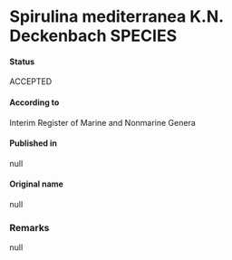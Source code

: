 # Spirulina mediterranea K.N. Deckenbach SPECIES

#### Status
ACCEPTED

#### According to
Interim Register of Marine and Nonmarine Genera

#### Published in
null

#### Original name
null

### Remarks
null